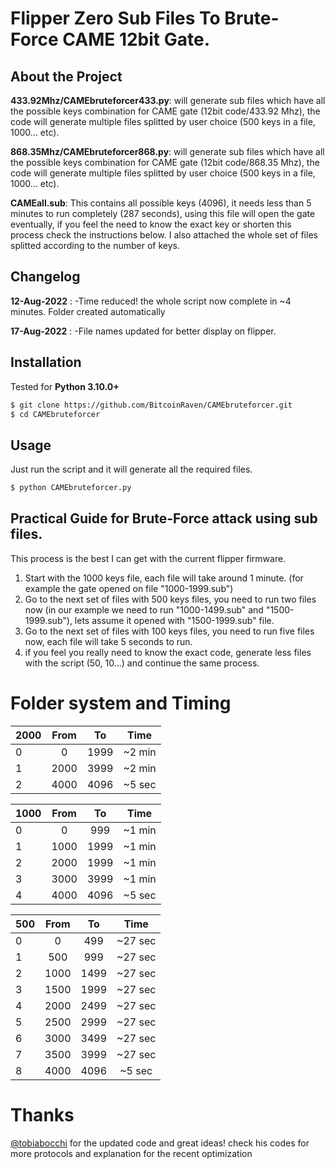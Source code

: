 # Flipper Zero Sub Files To Brute-Force CAME 12bit Gate.

## About the Project

**433.92Mhz/CAMEbruteforcer433.py**: will generate sub files which have all the possible keys combination for CAME gate (12bit code/433.92 Mhz), the code will generate multiple files splitted by user choice (500 keys in a file, 1000... etc).

**868.35Mhz/CAMEbruteforcer868.py**: will generate sub files which have all the possible keys combination for CAME gate (12bit code/868.35 Mhz), the code will generate multiple files splitted by user choice (500 keys in a file, 1000... etc).

**CAMEall.sub**: This contains all possible keys (4096), it needs less than 5 minutes to run completely (287 seconds), using this file will open the gate eventually, if you feel the need to know the exact key or shorten this process check the instructions below. I also attached the whole set of files splitted according to the number of keys.

## Changelog 

**12-Aug-2022** : -Time reduced! the whole script now complete in ~4 minutes.
			Folder created automatically
			
**17-Aug-2022** : -File names updated for better display on flipper.


## Installation

Tested for **Python 3.10.0+**

```bash
$ git clone https://github.com/BitcoinRaven/CAMEbruteforcer.git
$ cd CAMEbruteforcer
```

## Usage

Just run the script and it will generate all the required files.
```bash
$ python CAMEbruteforcer.py
```

## Practical Guide for Brute-Force attack using sub files.

This process is the best I can get with the current flipper firmware.

1. Start with the 1000 keys file, each file will take around 1 minute. (for example the gate opened on file "1000-1999.sub")
2. Go to the next set of files with 500 keys files, you need to run two files now (in our example we need to run  "1000-1499.sub" and "1500-1999.sub"), lets assume    it opened with "1500-1999.sub" file.
3. Go to the next set of files with 100 keys files, you need to run five files now, each file will take 5 seconds to run.
4. if you feel you really need to know the exact code, generate less files with the script (50, 10...) and continue the same process.


# Folder system and Timing

| 2000 | From | To | Time |
| --- | :---: | :---: | :---: |
| 0 | 0 | 1999 | ~2 min |
| 1 | 2000 | 3999 | ~2 min |
| 2 | 4000 | 4096 | ~5 sec |

| 1000 | From | To | Time |
| --- | :---: | :---: | :---: |
| 0 | 0 | 999 | ~1 min |
| 1 | 1000 | 1999 | ~1 min |
| 2 | 2000 | 1999 | ~1 min |
| 3 | 3000 | 3999 | ~1 min |
| 4 | 4000 | 4096 | ~5 sec |

| 500 | From | To | Time |
| --- | :---: | :---: | :---: |
| 0 | 0 | 499 | ~27 sec |
| 1 | 500 | 999 | ~27 sec |
| 2 | 1000 | 1499 | ~27 sec |
| 3 | 1500 | 1999 | ~27 sec |
| 4 | 2000 | 2499 | ~27 sec |
| 5 | 2500 | 2999 | ~27 sec |
| 6 | 3000 | 3499 | ~27 sec |
| 7 | 3500 | 3999 | ~27 sec |
| 8 | 4000 | 4096 | ~5 sec |

# Thanks
[@tobiabocchi](https://github.com/tobiabocchi/flipperzero-bruteforce#optimization) for the updated code and great ideas! check his codes for more protocols and explanation for the recent optimization

